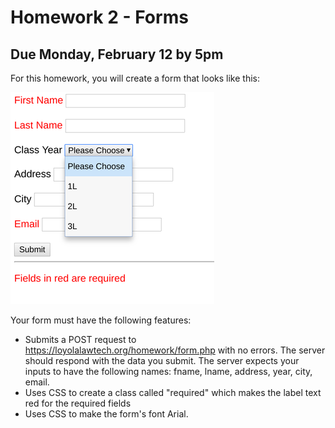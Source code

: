 # Homework 2 - Forms 

## Due Monday, February 12 by 5pm

For this homework, you will create a form that looks like this:

![form view 2](form2.png)

Your form must have the following features:

* Submits a POST request to https://loyolalawtech.org/homework/form.php with no 
errors. The server should respond with the data you submit. The server expects 
your inputs to have the following names: fname, lname, address, year, city, 
email.
* Uses CSS to create a class called "required" which makes the label text red 
for the required fields
* Uses CSS to make the form's font Arial.

